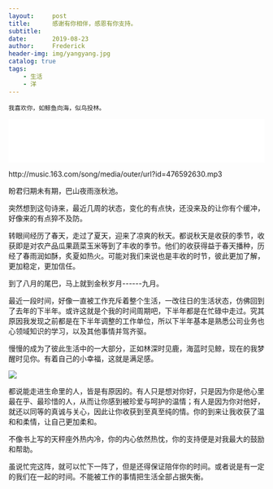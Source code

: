 ```yaml
---
layout:     post
title:      感谢有你相伴，感恩有你支持。
subtitle:   
date:       2019-08-23
author:     Frederick
header-img: img/yangyang.jpg
catalog: true
tags:
    - 生活
    - 洋
---
```


```
我喜欢你，如鲸鱼向海，似鸟投林。
```

<iframe frameborder="no" border="0" marginwidth="0" marginheight="0" width="100%" height="86" src="//music.163.com/outchain/player?type=2&id=29755058&auto=1&height=66"></iframe>

<p>http://music.163.com/song/media/outer/url?id=476592630.mp3</p>

盼君归期未有期，巴山夜雨涨秋池。

突然想到这句诗来，最近几周的状态，变化的有点快，还没来及的让你有个缓冲，好像来的有点猝不及防。

转眼间经历了春天，走过了夏天，迎来了凉爽的秋天。都说秋天是收获的季节，收获即是对农产品瓜果蔬菜玉米等到了丰收的季节。他们的收获得益于春天播种，历经了春雨润如酥，炙夏如热火。可能对我们来说也是丰收的时节，彼此更加了解，更加稳定，更加信任。

到了八月的尾巴，马上就到金秋岁月------九月。

最近一段时间，好像一直被工作充斥着整个生活，一改往日的生活状态，仿佛回到了去年的下半年。或许这就是个我的时间周期吧，下半年都是在忙碌中走过。究其原因我发现之前都是在下半年调整的工作单位，所以下半年基本是熟悉公司业务也心领域知识的学习，以及其他事情并驾齐驱。

慢慢的成为了彼此生活中的一大部分，正如林深时见鹿，海蓝时见鲸，现在的我梦醒时见你。有着自己的小幸福，这就是满足感。

![](https://github.com/haoyang0405/haoyang0405.github.io/blob/master/img/given.jpg?raw=true)

都说能走进生命里的人，皆是有原因的。有人只是想对你好，只是因为你是他心里最在乎、最珍惜的人，从而让你感到被珍爱与呵护的温情；有人是因为你对他好，就还以同等的真诚与关心，因此让你收获到至真至纯的情。你的到来让我收获了温和和柔情，让自己更加柔和。

不像书上写的天秤座外热内冷，你的内心依然热忱，你的支持便是对我最大的鼓励和帮助。

虽说忙完这阵，就可以忙下一阵了，但是还得保证陪伴你的时间。或者说是有一定的我们在一起的时间。不能被工作的事情把生活全部占据失衡。


